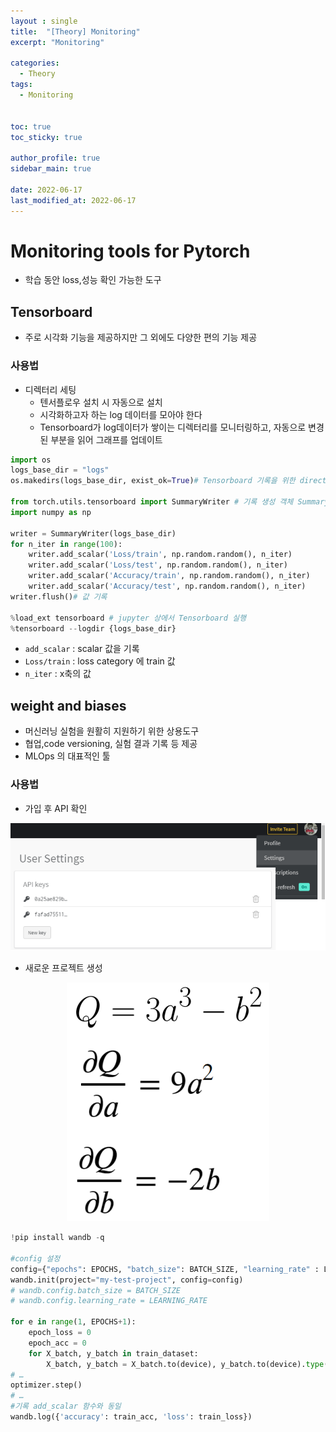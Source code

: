 ```yaml
---
layout : single
title:  "[Theory] Monitoring"
excerpt: "Monitoring"

categories:
  - Theory
tags:
  - Monitoring


toc: true
toc_sticky: true

author_profile: true
sidebar_main: true

date: 2022-06-17
last_modified_at: 2022-06-17
---
```


# Monitoring tools for Pytorch

- 학습 동안 loss,성능 확인 가능한 도구



## Tensorboard

- 주로 시각화 기능을 제공하지만 그 외에도 다양한 편의 기능 제공



### 사용법

- 디렉터리 세팅
  - 텐서플로우 설치 시 자동으로 설치
  - 시각화하고자 하는 log 데이터를 모아야 한다
  - Tensorboard가 log데이터가 쌓이는 디렉터리를 모니터링하고, 자동으로 변경된 부분을 읽어 그래프를 업데이트

```python
import os
logs_base_dir = "logs"
os.makedirs(logs_base_dir, exist_ok=True)# Tensorboard 기록을 위한 directory 생성

from torch.utils.tensorboard import SummaryWriter # 기록 생성 객체 SummaryWriter 생성
import numpy as np

writer = SummaryWriter(logs_base_dir)
for n_iter in range(100):
    writer.add_scalar('Loss/train', np.random.random(), n_iter)
    writer.add_scalar('Loss/test', np.random.random(), n_iter)
    writer.add_scalar('Accuracy/train', np.random.random(), n_iter)
    writer.add_scalar('Accuracy/test', np.random.random(), n_iter)
writer.flush()# 값 기록

%load_ext tensorboard # jupyter 상에서 Tensorboard 실행
%tensorboard --logdir {logs_base_dir}
```

- `add_scalar` : scalar 값을 기록
- `Loss/train` : loss category 에 train 값
- `n_iter` : x축의 값



## weight and biases

- 머신러닝 실험을 원활히 지원하기 위한 상용도구
- 협업,code versioning, 실험 결과 기록 등 제공
- MLOps 의 대표적인 툴

### 사용법

- 가입 후 API 확인

<p align="center"><img src="/assets/images/Theory/monitoring/figure_1.png"></p>



- 새로운 프로젝트 생성

<p align="center"><img src="/assets/images/Theory/autograd/figure_2.png"></p>



```python
!pip install wandb -q

#config 설정
config={"epochs": EPOCHS, "batch_size": BATCH_SIZE, "learning_rate" : LEARNING_RATE}
wandb.init(project="my-test-project", config=config)
# wandb.config.batch_size = BATCH_SIZE
# wandb.config.learning_rate = LEARNING_RATE

for e in range(1, EPOCHS+1):
	epoch_loss = 0
	epoch_acc = 0
	for X_batch, y_batch in train_dataset:
		X_batch, y_batch = X_batch.to(device), y_batch.to(device).type(torch.cuda.FloatTensor)
# …
optimizer.step()
# …
#기록 add_scalar 함수와 동일
wandb.log({'accuracy': train_acc, 'loss': train_loss})
```

